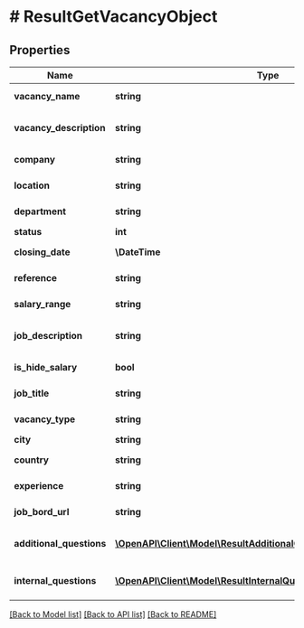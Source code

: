 # # ResultGetVacancyObject

## Properties

Name | Type | Description | Notes
------------ | ------------- | ------------- | -------------
**vacancy_name** | **string** | Vacancy name value | [optional]
**vacancy_description** | **string** | Vacancy description value | [optional]
**company** | **string** | Company name value | [optional]
**location** | **string** | Location value | [optional]
**department** | **string** | Department value | [optional]
**status** | **int** | Status value | [optional]
**closing_date** | **\DateTime** | Closing date value | [optional]
**reference** | **string** | Reference value | [optional]
**salary_range** | **string** | Salary range value | [optional]
**job_description** | **string** | Job description value | [optional]
**is_hide_salary** | **bool** | IsHideSalary value | [optional]
**job_title** | **string** | Job title value | [optional]
**vacancy_type** | **string** | Vacancy type value | [optional]
**city** | **string** | City value | [optional]
**country** | **string** | Country value | [optional]
**experience** | **string** | Experience value | [optional]
**job_bord_url** | **string** | JobBordUrl value | [optional]
**additional_questions** | [**\OpenAPI\Client\Model\ResultAdditionalQuestionsArrayobjectInner[]**](ResultAdditionalQuestionsArrayobjectInner.md) | Additional questions array list | [optional]
**internal_questions** | [**\OpenAPI\Client\Model\ResultInternalQuestionsArrayobjectInner[]**](ResultInternalQuestionsArrayobjectInner.md) | Internal questions array list | [optional]

[[Back to Model list]](../../README.md#models) [[Back to API list]](../../README.md#endpoints) [[Back to README]](../../README.md)
